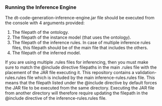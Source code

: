 ### Running the Inference Engine
The dt-code-generation-inference-engine.jar file should be executed from the console with 4 arguments provided:
1. The filepath of the ontology.
2. The filepath of the instance model (that uses the ontology).
3. The filepath of the inference rules. In case of multiple inference rules files, this filepath should be of the main file that includes the others.
4. The filepath of the inferred model.

If you are using multiple .rules files for inferencing, then you must make sure to match the @include directive filepaths in the main .rules file with the placement of the JAR file executing it. This repository contains a validation-rules.rules file which is included by the main inference-rules.rules file. This means that the filepath listed under the @include directive by default forces the JAR file to be executed from the same directory. Executing the JAR file from another directory will therefore require updating the filepath in the @include directive of the inference-rules.rules file.